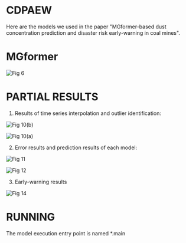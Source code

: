# CDPAEW
Here are  the models we used in the paper "MGformer-based dust concentration prediction and disaster risk early-warning in coal mines".
# MGformer
![Fig  6](https://github.com/chengfeiLiu/CDPAEW/assets/172521067/2956cc17-863c-4b1d-8915-3cf2afae4afe)

# PARTIAL RESULTS
1. Results of time series interpolation and outlier identification:

![Fig  10(b)](https://github.com/chengfeiLiu/CDPAEW/assets/172521067/d0d53d76-ba29-4369-afc4-3c6bf1173d9c)

![Fig  10(a)](https://github.com/chengfeiLiu/CDPAEW/assets/172521067/c58e174f-bc13-49d3-8e3b-407eaa6153f4)

2. Error results and prediction results of each model:

![Fig  11](https://github.com/chengfeiLiu/CDPAEW/assets/172521067/40d1c42d-eda6-4385-a39b-b86a75e58c8f)

![Fig  12](https://github.com/chengfeiLiu/CDPAEW/assets/172521067/aa84db99-d859-493d-9476-45507b6a0952)

3. Early-warning results

![Fig  14](https://github.com/chengfeiLiu/CDPAEW/assets/172521067/623f7ab8-6f3f-4faa-a9b5-808f0ea25ebd)

# RUNNING
The model execution entry point is named *.main
